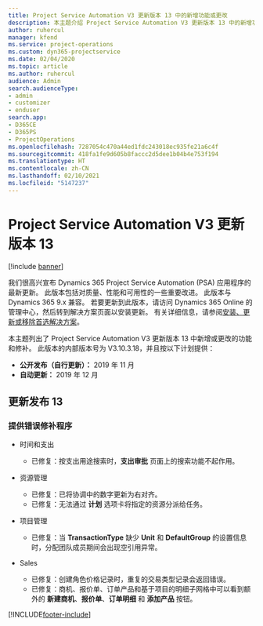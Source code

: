 ```yaml
---
title: Project Service Automation V3 更新版本 13 中的新增功能或更改
description: 本主题介绍 Project Service Automation V3 更新版本 13 中的新增功能。
author: ruhercul
manager: kfend
ms.service: project-operations
ms.custom: dyn365-projectservice
ms.date: 02/04/2020
ms.topic: article
ms.author: ruhercul
audience: Admin
search.audienceType:
- admin
- customizer
- enduser
search.app:
- D365CE
- D365PS
- ProjectOperations
ms.openlocfilehash: 7287054c470a44ed1fdc243018ec935fe21a6c4f
ms.sourcegitcommit: 418fa1fe9d605b8faccc2d5dee1b04b4e753f194
ms.translationtype: HT
ms.contentlocale: zh-CN
ms.lasthandoff: 02/10/2021
ms.locfileid: "5147237"
---
```

# <a name="project-service-automation-update-release-13-v3"></a>Project Service Automation V3 更新版本 13

[!include [banner](../includes/psa-now-project-operations.md)]

我们很高兴宣布 Dynamics 365 Project Service Automation (PSA) 应用程序的最新更新。 此版本包括对质量、性能和可用性的一些重要改进。 此版本与 Dynamics 365 9.x 兼容。 若要更新到此版本，请访问 Dynamics 365 Online 的管理中心，然后转到解决方案页面以安装更新。 有关详细信息，请参阅[安装、更新或移除首选解决方案](https://docs.microsoft.com/power-platform/admin/install-remove-preferred-solution)。

本主题列出了 Project Service Automation V3 更新版本 13 中新增或更改的功能和修补。 此版本的内部版本号为 V3.10.3.18，并且按以下计划提供：

- **公开发布（自行更新）：** 2019 年 11 月
- **自动更新：** 2019 年 12 月


## <a name="update-release-13"></a>更新发布 13 

### <a name="bug-fixes"></a>提供错误修补程序

- 时间和支出

     - 已修复：按支出用途搜索时，**支出审批** 页面上的搜索功能不起作用。

- 资源管理

     - 已修复：已将协调中的数字更新为右对齐。
     - 已修复：无法通过 **计划** 选项卡将指定的资源分派给任务。

- 项目管理

     - 已修复：当 **TransactionType** 缺少 **Unit** 和 **DefaultGroup** 的设置信息时，分配团队成员期间会出现空引用异常。

- Sales

     - 已修复：创建角色价格记录时，重复的交易类型记录会返回错误。
     - 已修复：商机、报价单、订单产品和基于项目的明细子网格中可以看到额外的 **新建商机**、**报价单**、**订单明细** 和 **添加产品** 按钮。




[!INCLUDE[footer-include](../includes/footer-banner.md)]